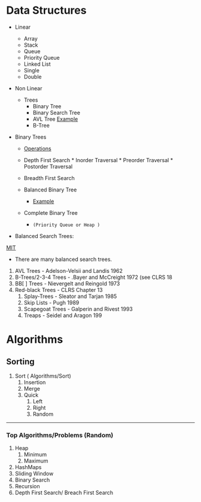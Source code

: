 

# Data Structures 

*   Linear
    *   Array
    *   Stack
    *   Queue
       * Priority Queue  
    *   Linked List
       * Single
       * Double      
*   Non Linear   
    *   Trees
        *   Binary Tree
        *   Binary Search Tree
        *   AVL Tree [Example](%5Bhttps://www.geeksforgeeks.org/avl-tree-in-python/%5D(https://www.datacamp.com/tutorial/avl-tree))
        *   B-Tree
   * Binary Trees

      *   [Operations](https://www.geeksforgeeks.org/binary-tree-data-structure/)
      *   Depth First Search
         *  Inorder Traversal
         *   Preorder Traversal
         *   Postorder Traversal
     *  Breadth First Search

      * Balanced Binary Tree
         *   [Example](https://www.programiz.com/dsa/balanced-binary-tree)
      * Complete Binary Tree
         *     (Priority Queue or Heap )

* Balanced Search Trees:

[MIT](https://ocw.mit.edu/courses/6-006-introduction-to-algorithms-fall-2011/83cdd705cd418d10d9769b741e34a2b8_MIT6_006F11_lec06.pdf)

* There are many balanced search trees.

1.  AVL Trees - Adelson-Velsii and Landis 1962
2.  B-Trees/2-3-4 Trees - .Bayer and McCreight 1972 (see CLRS 18
3.  BB\[ \] Trees - Nievergelt and Reingold 1973
4.  Red-black Trees - CLRS Chapter 13
    1.  Splay-Trees - Sleator and Tarjan 1985
    2.  Skip Lists - Pugh 1989
    3.  Scapegoat Trees - Galperin and Rivest 1993
    4.  Treaps - Seidel and Aragon 199

# Algorithms
## Sorting

1.  Sort ( Algorithms/Sort)
    1.  Insertion
    2.  Merge
    3.  Quick
        1.  Left
        2.  Right
        3.  Random

---

### Top Algorithms/Problems (Random)

1.  Heap
    1.  Minimum
    2.  Maximum
2.  HashMaps
3.  Sliding Window
4.  Binary Search
5.  Recursion
6.  Depth First Search/ Breach First Search


